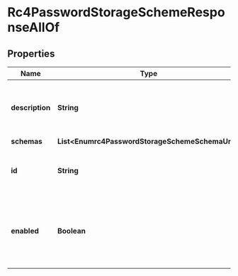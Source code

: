 

# Rc4PasswordStorageSchemeResponseAllOf


## Properties

| Name | Type | Description | Notes |
|------------ | ------------- | ------------- | -------------|
|**description** | **String** | A description for this Password Storage Scheme |  [optional] |
|**schemas** | **List&lt;Enumrc4PasswordStorageSchemeSchemaUrn&gt;** |  |  [optional] |
|**id** | **String** | Name of the Password Storage Scheme |  [optional] |
|**enabled** | **Boolean** | Indicates whether the RC4 Password Storage Scheme is enabled for use. |  [optional] |



